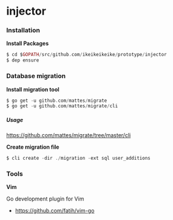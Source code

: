 # injector

### Installation

**Install Packages**

```elixir
$ cd $GOPATH/src/github.com/ikeikeikeike/prototype/injector
$ dep ensure
```

### Database migration

**Install migration tool**

```elixir
$ go get -u github.com/mattes/migrate
$ go get -u github.com/mattes/migrate/cli
```

##### Usage

https://github.com/mattes/migrate/tree/master/cli

**Create migration file**

```elixir
$ cli create -dir ./migration -ext sql user_additions
```

### Tools

**Vim**

Go development plugin for Vim

- https://github.com/fatih/vim-go

